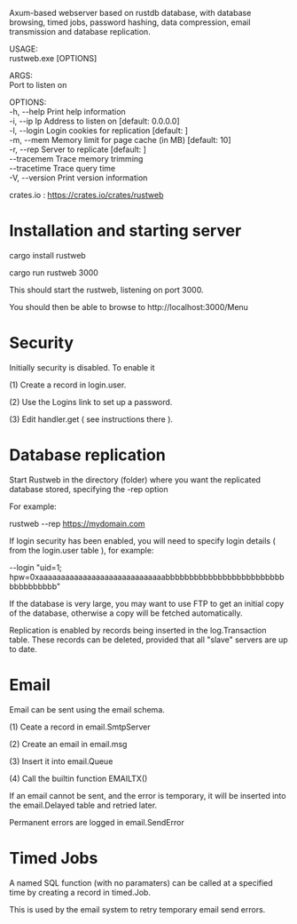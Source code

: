 Axum-based webserver based on rustdb database, with database browsing, 
timed jobs, password hashing, data compression, email transmission and database replication.

USAGE:\
    rustweb.exe [OPTIONS] <PORT>

ARGS:\
    <PORT>    Port to listen on

OPTIONS:\
    -h, --help             Print help information\
    -i, --ip <IP>          Ip Address to listen on [default: 0.0.0.0]\
    -l, --login <LOGIN>    Login cookies for replication [default: ]\
    -m, --mem <MEM>        Memory limit for page cache (in MB) [default: 10]\
    -r, --rep <REP>        Server to replicate [default: ]\
        --tracemem         Trace memory trimming\
        --tracetime        Trace query time\
    -V, --version          Print version information

crates.io : https://crates.io/crates/rustweb

Installation and starting server
================================

cargo install rustweb

cargo run rustweb 3000

This should start the rustweb, listening on port 3000.

You should then be able to browse to http://localhost:3000/Menu

Security
========

Initially security is disabled. To enable it 

(1) Create a record in login.user.

(2) Use the Logins link to set up a password.

(3) Edit handler.get ( see instructions there ).

Database replication
====================

Start Rustweb in the directory (folder) where you want the replicated database stored, specifying the  -rep option

For example:

rustweb --rep https://mydomain.com

If login security has been enabled, you will need to specify login details ( from the login.user table ), for example:

--login "uid=1; hpw=0xaaaaaaaaaaaaaaaaaaaaaaaaaaaaabbbbbbbbbbbbbbbbbbbbbbbbbbbbbbbbbbb"

If the database is very large, you may want to use FTP to get an initial copy of the database, otherwise a copy will be fetched automatically.

Replication is enabled by records being inserted in the log.Transaction table. 
These records can be deleted, provided that all "slave" servers are up to date.

Email
=====

Email can be sent using the email schema.

(1) Ceate a record in email.SmtpServer

(2) Create an email in email.msg

(3) Insert it into email.Queue

(4) Call the builtin function EMAILTX()

If an email cannot be sent, and the error is temporary, it will be inserted into the email.Delayed table and retried later.

Permanent errors are logged in email.SendError

Timed Jobs
==========

A named SQL function (with no paramaters) can be called at a specified time by creating a record in timed.Job.

This is used by the email system to retry temporary email send errors.
 